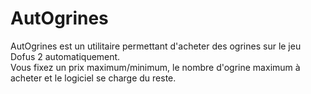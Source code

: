 AutOgrines
==========

AutOgrines est un utilitaire permettant d'acheter des ogrines sur le jeu Dofus 2 automatiquement.  
Vous fixez un prix maximum/minimum, le nombre d'ogrine maximum à acheter et le logiciel se charge du reste.
